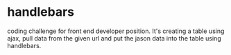# handlebars

coding challenge for front end developer position. It's creating a table using ajax, pull data from the given url and put the jason data into the table using handlebars. 
